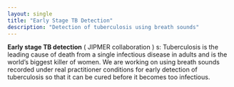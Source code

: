 ```yaml
---
layout: single
title: "Early Stage TB Detection"
description: "Detection of tuberculosis using breath sounds"
---
```

__Early stage TB detection__ ( JIPMER collaboration ) s: Tuberculosis is the leading cause of death from a single infectious disease in adults and is the world’s biggest killer of women.
We are working on using breath sounds recorded under real practitioner conditions for early detection of tuberculosis so that it can be cured before it becomes too infectious.

